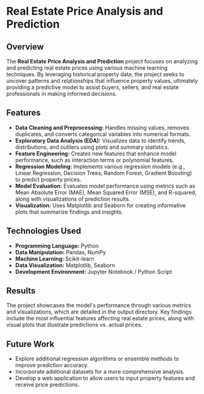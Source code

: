 # Real Estate Price Analysis and Prediction

## Overview
The **Real Estate Price Analysis and Prediction** project focuses on analyzing and predicting real estate prices using various machine learning techniques. By leveraging historical property data, the project seeks to uncover patterns and relationships that influence property values, ultimately providing a predictive model to assist buyers, sellers, and real estate professionals in making informed decisions.

## Features
- **Data Cleaning and Preprocessing:** Handles missing values, removes duplicates, and converts categorical variables into numerical formats.
- **Exploratory Data Analysis (EDA):** Visualizes data to identify trends, distributions, and outliers using plots and summary statistics.
- **Feature Engineering:** Creates new features that enhance model performance, such as interaction terms or polynomial features.
- **Regression Modeling:** Implements various regression models (e.g., Linear Regression, Decision Trees, Random Forest, Gradient Boosting) to predict property prices.
- **Model Evaluation:** Evaluates model performance using metrics such as Mean Absolute Error (MAE), Mean Squared Error (MSE), and R-squared, along with visualizations of prediction results.
- **Visualization:** Uses Matplotlib and Seaborn for creating informative plots that summarize findings and insights.

## Technologies Used
- **Programming Language:** Python
- **Data Manipulation:** Pandas, NumPy
- **Machine Learning:** Scikit-learn
- **Data Visualization:** Matplotlib, Seaborn
- **Development Environment:** Jupyter Notebook / Python Script
## Results
The project showcases the model's performance through various metrics and visualizations, which are detailed in the output directory. Key findings include the most influential features affecting real estate prices, along with visual plots that illustrate predictions vs. actual prices.

## Future Work
- Explore additional regression algorithms or ensemble methods to improve prediction accuracy.
- Incorporate additional datasets for a more comprehensive analysis.
- Develop a web application to allow users to input property features and receive price predictions.
